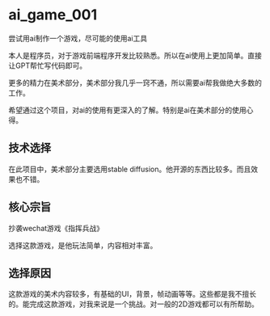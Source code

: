 # ai_game_001
尝试用ai制作一个游戏，尽可能的使用ai工具

本人是程序员，对于游戏前端程序开发比较熟悉。所以在ai使用上更加简单。直接让GPT帮忙写代码即可。

更多的精力在美术部分，美术部分我几乎一窍不通，所以需要ai帮我做绝大多数的工作。

希望通过这个项目，对ai的使用有更深入的了解。特别是ai在美术部分的使用心得。

## 技术选择
在此项目中，美术部分主要选用stable diffusion。他开源的东西比较多。而且效果也不错。

## 核心宗旨

抄袭wechat游戏《指挥兵战》

选择这款游戏，是他玩法简单，内容相对丰富。

## 选择原因

这款游戏的美术内容较多，有基础的UI，背景，帧动画等等。这些都是我不擅长的。能完成这款游戏，对我来说是一个挑战。对一般的2D游戏都可以有所帮助。